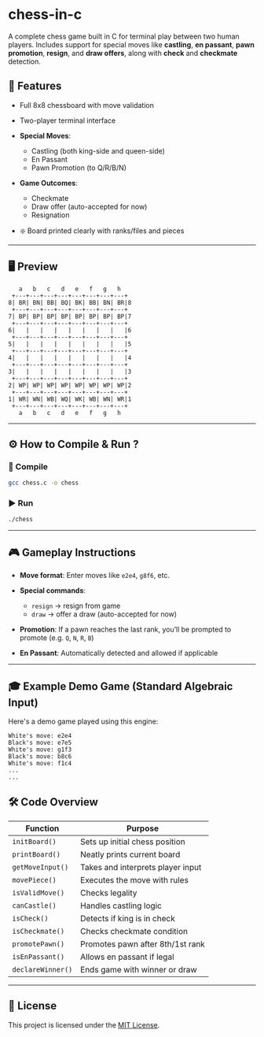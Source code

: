 # chess-in-c

A complete chess game built in C for terminal play between two human players. Includes support for special moves like **castling**, **en passant**, **pawn promotion**, **resign**, and **draw offers**, along with **check** and **checkmate** detection.


## 📌 Features

* Full 8x8 chessboard with move validation
* Two-player terminal interface
* **Special Moves**:

  *  Castling (both king-side and queen-side)
  *  En Passant
  *  Pawn Promotion (to Q/R/B/N)
* **Game Outcomes**:

  *  Checkmate
  *  Draw offer (auto-accepted for now)
  *  Resignation
* ❇️ Board printed clearly with ranks/files and pieces

---

## 🖥️ Preview

```
   a   b   c   d   e   f   g   h
 +---+---+---+---+---+---+---+---+
8| BR| BN| BB| BQ| BK| BB| BN| BR|8
 +---+---+---+---+---+---+---+---+
7| BP| BP| BP| BP| BP| BP| BP| BP|7
 +---+---+---+---+---+---+---+---+
6|   |   |   |   |   |   |   |   |6
 +---+---+---+---+---+---+---+---+
5|   |   |   |   |   |   |   |   |5
 +---+---+---+---+---+---+---+---+
4|   |   |   |   |   |   |   |   |4
 +---+---+---+---+---+---+---+---+
3|   |   |   |   |   |   |   |   |3
 +---+---+---+---+---+---+---+---+
2| WP| WP| WP| WP| WP| WP| WP| WP|2
 +---+---+---+---+---+---+---+---+
1| WR| WN| WB| WQ| WK| WB| WN| WR|1
 +---+---+---+---+---+---+---+---+
   a   b   c   d   e   f   g   h
```

---

## ⚙️ How to Compile & Run ?

### 🔧 Compile

```bash
gcc chess.c -o chess
```

### ▶️ Run

```bash
./chess
```

---

## 🎮 Gameplay Instructions

* **Move format**: Enter moves like `e2e4`, `g8f6`, etc.
* **Special commands**:

  * `resign` → resign from game
  * `draw` → offer a draw (auto-accepted for now)
* **Promotion**: If a pawn reaches the last rank, you’ll be prompted to promote (e.g. `Q`, `N`, `R`, `B`)
* **En Passant**: Automatically detected and allowed if applicable

---

## 🎓 Example Demo Game (Standard Algebraic Input)

Here's a demo game played using this engine:

```
White's move: e2e4
Black's move: e7e5
White's move: g1f3
Black's move: b8c6
White's move: f1c4
...
...
```


## 🛠️ Code Overview

| Function          | Purpose                           |
| ----------------- | --------------------------------- |
| `initBoard()`     | Sets up initial chess position    |
| `printBoard()`    | Neatly prints current board       |
| `getMoveInput()`  | Takes and interprets player input |
| `movePiece()`     | Executes the move with rules      |
| `isValidMove()`   | Checks legality                   |
| `canCastle()`     | Handles castling logic            |
| `isCheck()`       | Detects if king is in check       |
| `isCheckmate()`   | Checks checkmate condition        |
| `promotePawn()`   | Promotes pawn after 8th/1st rank  |
| `isEnPassant()`   | Allows en passant if legal        |
| `declareWinner()` | Ends game with winner or draw     |


---

## 📄 License

This project is licensed under the [MIT License](LICENSE).

